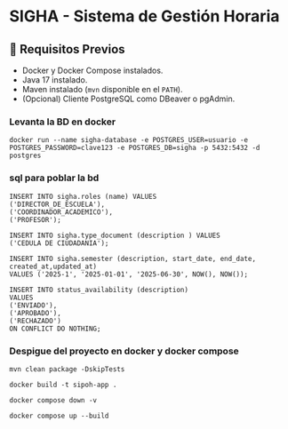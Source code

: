 # SIGHA - Sistema de Gestión Horaria

## 🧰 Requisitos Previos

- Docker y Docker Compose instalados.
- Java 17 instalado.
- Maven instalado (`mvn` disponible en el `PATH`).
- (Opcional) Cliente PostgreSQL como DBeaver o pgAdmin.


### Levanta la BD en docker

```Levanta la BD en docker
docker run --name sigha-database -e POSTGRES_USER=usuario -e POSTGRES_PASSWORD=clave123 -e POSTGRES_DB=sigha -p 5432:5432 -d postgres
```
### sql para poblar la bd
```
INSERT INTO sigha.roles (name) VALUES
('DIRECTOR_DE_ESCUELA'),
('COORDINADOR_ACADEMICO'),
('PROFESOR');

INSERT INTO sigha.type_document (description ) VALUES
('CEDULA DE CIUDADANIA');

INSERT INTO sigha.semester (description, start_date, end_date, created_at,updated_at)
VALUES ('2025-1', '2025-01-01', '2025-06-30', NOW(), NOW());

INSERT INTO status_availability (description)
VALUES
('ENVIADO'),
('APROBADO'),
('RECHAZADO')
ON CONFLICT DO NOTHING;
```
### Despigue del proyecto en docker y docker compose
```
mvn clean package -DskipTests

docker build -t sipoh-app .

docker compose down -v

docker compose up --build

```